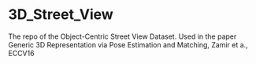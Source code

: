 # 3D_Street_View
The repo of the Object-Centric Street View Dataset. Used in the paper Generic 3D Representation via Pose Estimation and Matching, Zamir et a., ECCV16
